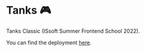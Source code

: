 # Tanks 🎮

Tanks Classic (ISsoft Summer Frontend School 2022).

You can find the deployment [here](https://vzakharenkova.github.io/tanks/).
